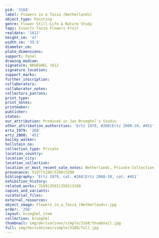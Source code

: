 ```yaml
---
pid: '3168'
label: Flowers in a Tazza (Netherlands)
object_type: Painting
genre: Flower Still-Life & Nature Study
tags: Insects Tazza Flowers Fruit
realdate: '1612'
height_cm: '47'
width_cm: '35.5'
diameter_cm: 
plate_dimensions: 
support: Panel
drawing_medium: 
signature: BRUEGHEL 1612
signature_location: 
support_marks: 
further_inscription: 
collaborators: 
collaborator_notes: 
collectors_patrons: 
print_type: 
print_notes: 
printmaker: 
publisher: 
states: 
our_attribution: Produced in Jan Brueghel's Studio
other_attribution_authorities: 'Ertz 1979, #268|Ertz 2008-10, #451'
ertz_1979: '268'
ertz_2008: '451'
bailey_walker: 
hollstein_no: 
collection_type: Private
location_country: 
location_city: 
location_collection: 
location_or_most_recent_sale_notes: Netherlands, Private Collection
provenance: 5197|5198|5199|5200
bibliography: 'Ertz 1979, cat. #268|Ertz 2008-10, cat. #451'
exhibition_history: 
related_works: 3169|3592|3593|3160
copies_and_variants: 
curatorial_files: 
external_resources: 
object_image: Flowers_in_a_Tazza_(Netherlands).jpg
order: '256'
layout: brueghel_item
collection: brueghel
thumbnail: img/derivatives/simple/3168/thumbnail.jpg
full: img/derivatives/simple/3168/full.jpg
---
```

